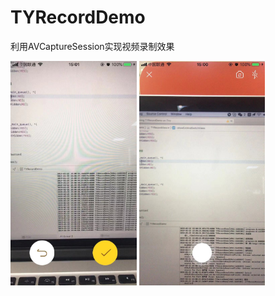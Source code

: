 # TYRecordDemo
利用AVCaptureSession实现视频录制效果 

<div style="text-align:left">
<img src="https://github.com/qqcc1388/TYRecordDemo/blob/master/WechatIMG175.jpeg" width="40%" height="40%">  <img src="https://github.com/qqcc1388/TYRecordDemo/blob/master/WechatIMG176.jpeg" width="40%" height="40%">
</div>

